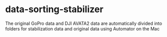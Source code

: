 # data-sorting-stabilizer
The original GoPro data and DJI AVATA2 data are automatically divided into folders for stabilization data and original data using Automator on the Mac
